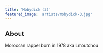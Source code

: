 ```yaml
---
title: 'Mobydick (3)'
featured_image: 'artists/mobydick-3.jpg'
---
```


## About

Moroccan rapper born in 1978 aka Lmoutchou
